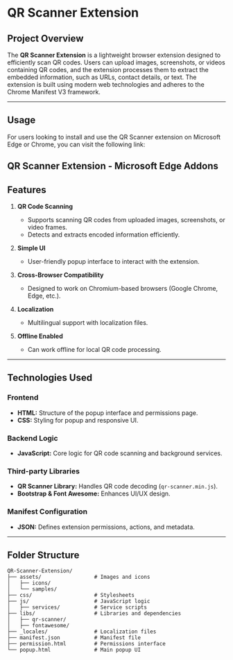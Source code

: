 # QR Scanner Extension

## Project Overview

The **QR Scanner Extension** is a lightweight browser extension designed to efficiently scan QR codes. Users can upload images, screenshots, or videos containing QR codes, and the extension processes them to extract the embedded information, such as URLs, contact details, or text. The extension is built using modern web technologies and adheres to the Chrome Manifest V3 framework.

---
Usage
---
For users looking to install and use the QR Scanner extension on Microsoft Edge or Chrome, you can visit the following link:

QR Scanner Extension - Microsoft Edge Addons
---
## Features

1. **QR Code Scanning**
   - Supports scanning QR codes from uploaded images, screenshots, or video frames.
   - Detects and extracts encoded information efficiently.

2. **Simple UI**
   - User-friendly popup interface to interact with the extension.

3. **Cross-Browser Compatibility**
   - Designed to work on Chromium-based browsers (Google Chrome, Edge, etc.).

4. **Localization**
   - Multilingual support with localization files.

5. **Offline Enabled**
   - Can work offline for local QR code processing.

---

## Technologies Used

### **Frontend**
- **HTML:** Structure of the popup interface and permissions page.
- **CSS:** Styling for popup and responsive UI.

### **Backend Logic**
- **JavaScript:** Core logic for QR code scanning and background services.

### **Third-party Libraries**
- **QR Scanner Library:** Handles QR code decoding (`qr-scanner.min.js`).
- **Bootstrap & Font Awesome:** Enhances UI/UX design.

### **Manifest Configuration**
- **JSON:** Defines extension permissions, actions, and metadata.

---

## Folder Structure

```plaintext
QR-Scanner-Extension/
├── assets/                 # Images and icons
│   ├── icons/
│   └── samples/
├── css/                    # Stylesheets
├── js/                     # JavaScript logic
│   ├── services/           # Service scripts
├── libs/                   # Libraries and dependencies
│   ├── qr-scanner/
│   ├── fontawesome/
├── _locales/               # Localization files
├── manifest.json           # Manifest file
├── permission.html         # Permissions interface
└── popup.html              # Main popup UI
